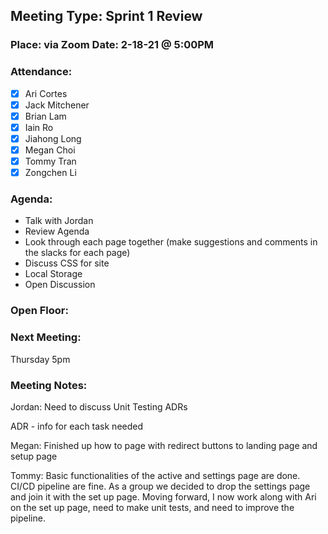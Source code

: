 ## Meeting Type: Sprint 1 Review
### Place: via Zoom					Date: 2-18-21 @ 5:00PM
				
### Attendance:   
- [x] Ari Cortes			
- [x] Jack Mitchener
- [x] Brian Lam				
- [x] Iain Ro
- [x] Jiahong Long			
- [x] Megan Choi
- [x] Tommy Tran			
- [x] Zongchen Li

### Agenda:
- Talk with Jordan
- Review Agenda
- Look through each page together (make suggestions and comments in the slacks for each page)
- Discuss CSS for site
- Local Storage
- Open Discussion

### Open Floor:

### Next Meeting:
Thursday 5pm
### Meeting Notes:

Jordan:
Need to discuss Unit Testing
ADRs

ADR - info for each task needed

Megan:
Finished up how to page with redirect buttons to landing page and setup page

Tommy:
Basic functionalities of the active and settings page are done. CI/CD pipeline are fine.
As a group we decided to drop the settings page and join it with the set up page. 
Moving forward, I now work along with Ari on the set up page, need to make unit tests, and need to improve the pipeline.
